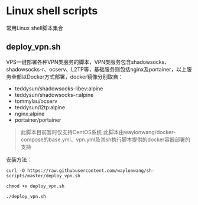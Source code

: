 # Linux shell scripts
常用Linux shell脚本集合
## deploy_vpn.sh
VPS一键部署各种VPN类服务的脚本，VPN类服务包含shadowsocks、shadowsocks-r、ocserv、L2TP等，基础服务则包括nginx及portainer，以上服务全部以Docker方式部署，docker镜像分别取自：
* teddysun/shadowsocks-libev:alpine
* teddysun/shadowsocks-r:alpine
* tommylau/ocserv 
* teddysun/l2tp:alpine
* nginx:alpine
* portainer/portainer

> 此脚本目前暂时仅支持CentOS系统
> 此脚本由waylonwang/docker-compose的base.yml、vpn.yml及其sh执行脚本提供的docker容器部署的支持

安装方法：

```shell
curl -O https://raw.githubusercontent.com/waylonwang/sh-scripts/master/deploy_vpn.sh

chmod +x deploy_vpn.sh

./deploy_vpn.sh
```
